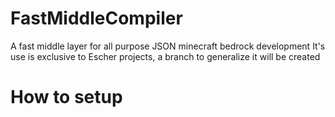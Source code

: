 # FastMiddleCompiler
A fast middle layer for all purpose JSON minecraft bedrock development
It's use is exclusive to Escher projects, a branch to generalize it will be created
# How to setup

